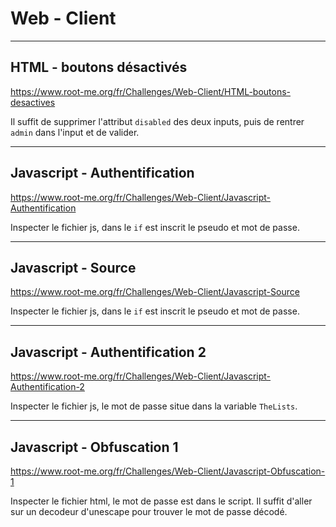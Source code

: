 # Web - Client

---
## HTML - boutons désactivés


https://www.root-me.org/fr/Challenges/Web-Client/HTML-boutons-desactives

Il suffit de supprimer l'attribut `disabled` des deux inputs, puis de rentrer `admin` dans l'input et de valider.


---
## Javascript - Authentification

https://www.root-me.org/fr/Challenges/Web-Client/Javascript-Authentification

Inspecter le fichier js, dans le `if` est inscrit le pseudo et mot de passe.

---
## Javascript - Source


https://www.root-me.org/fr/Challenges/Web-Client/Javascript-Source

Inspecter le fichier js, dans le `if` est inscrit le pseudo et mot de passe.

---
## Javascript - Authentification 2


https://www.root-me.org/fr/Challenges/Web-Client/Javascript-Authentification-2

Inspecter le fichier js, le mot de passe situe dans la variable `TheLists`.


---
## Javascript - Obfuscation 1


https://www.root-me.org/fr/Challenges/Web-Client/Javascript-Obfuscation-1

Inspecter le fichier html, le mot de passe est dans le script. Il suffit d'aller sur un decodeur d'unescape pour trouver le mot de passe décodé.